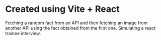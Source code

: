 # Created using Vite + React

Fetching a random fact from an API and then fetching an image from another API using the fact obtained from the first one. Simulating a react trainee interview.

